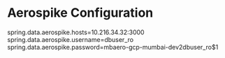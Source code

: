 # Aerospike Configuration
spring.data.aerospike.hosts=10.216.34.32:3000
spring.data.aerospike.username=dbuser_ro
spring.data.aerospike.password=mbaero-gcp-mumbai-dev2dbuser_ro$1
